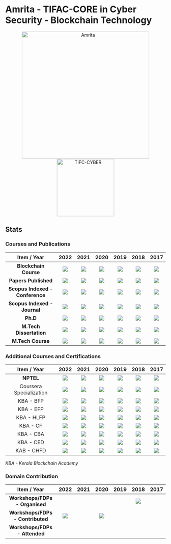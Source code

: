 # Amrita - TIFAC-CORE in Cyber Security - Blockchain Technology

<p align="center">
    <img src="https://amrita-tifac-cyber-blockchain.github.io/Amrita-TIFAC-Cyber-Blockchain/AVV_PNG.png" alt ="Amrita" width="400" />
    <img src="https://amrita-tifac-cyber-blockchain.github.io/Amrita-TIFAC-Cyber-Blockchain/TIFAC-CORE_in_Cyber_Security.png" alt ="TIFC-CYBER" width="180" />
</p>


## Stats

### Courses and Publications

| Item / Year        |  2022   |  2021   |  2020   |  2019   |  2018   |  2017   |
|:------------------:|:-------:|:-------:|:-------:|:-------:|:-------:|:-------:|
| **Blockchain Course**  | ![](https://img.shields.io/badge/-8-blue) | ![](https://img.shields.io/badge/-7-blue)  | ![](https://img.shields.io/badge/-3-blue)    |    ![](https://img.shields.io/badge/-9-blue)    |   ![](https://img.shields.io/badge/-NA-gray)    |   ![](https://img.shields.io/badge/-NA-gray)      | 
| **Papers Published**   |   ![](https://img.shields.io/badge/-4-voilet)       | ![](https://img.shields.io/badge/-3-voilet)  |   ![](https://img.shields.io/badge/-1-voilet)   |   ![](https://img.shields.io/badge/-10-voilet)  |   ![](https://img.shields.io/badge/-3-voilet)   |  ![](https://img.shields.io/badge/-2-voilet)         |
| **Scopus Indexed - Conference**  |   ![](https://img.shields.io/badge/-2-purple)      |  ![](https://img.shields.io/badge/-3-purple)        |   ![](https://img.shields.io/badge/-1-purple)       |  ![](https://img.shields.io/badge/-8-purple)        |  ![](https://img.shields.io/badge/-1-purple)        |  ![](https://img.shields.io/badge/-2-purple)  |
| **Scopus Indexed - Journal**     |   ![](https://img.shields.io/badge/-0-gray)      |   ![](https://img.shields.io/badge/-0-gray)      |     ![](https://img.shields.io/badge/-0-gray)     |  ![](https://img.shields.io/badge/-2-orange)        |   ![](https://img.shields.io/badge/-2-orange)       |  ![](https://img.shields.io/badge/-0-gray) |
| **Ph.D**  |   ![](https://img.shields.io/badge/-0-gray)      |   ![](https://img.shields.io/badge/-0-gray)      |     ![](https://img.shields.io/badge/-1-darkblue)     |  ![](https://img.shields.io/badge/-0-gray)        |   ![](https://img.shields.io/badge/-0-gray)       |  ![](https://img.shields.io/badge/-0-gray) |
| **M.Tech Dissertation**  |   ![](https://img.shields.io/badge/-0-gray)      |   ![](https://img.shields.io/badge/-2-darkblue)      |     ![](https://img.shields.io/badge/-0-gray)     |  ![](https://img.shields.io/badge/-10-darkblue)        |   ![](https://img.shields.io/badge/-3-darkblue)       |  ![](https://img.shields.io/badge/-2-darkblue) |
| **M.Tech Course** |   ![](https://img.shields.io/badge/-4-darkblue)      |   ![](https://img.shields.io/badge/-1-darkblue)      |     ![](https://img.shields.io/badge/-0-gray)     |  ![](https://img.shields.io/badge/-0-gray)        |   ![](https://img.shields.io/badge/-0-gray)       |  ![](https://img.shields.io/badge/-0-gray) |

### Additional Courses and Certifications

| Item / Year        |  2022   |  2021   |  2020   |  2019   |  2018   |  2017   |
|:------------------:|:-------:|:-------:|:-------:|:-------:|:-------:|:-------:|
|    **NPTEL**       |  ![](https://img.shields.io/badge/-0-gray) |  ![](https://img.shields.io/badge/-0-gray) |  ![](https://img.shields.io/badge/-0-gray) |  ![](https://img.shields.io/badge/-0-gray) |  ![](https://img.shields.io/badge/-2-blue) |  ![](https://img.shields.io/badge/-0-gray) |       
|  Coursera Specialization |  ![](https://img.shields.io/badge/-0-gray) |  ![](https://img.shields.io/badge/-0-gray) |  ![](https://img.shields.io/badge/-3-blue) |  ![](https://img.shields.io/badge/-1-blue) |  ![](https://img.shields.io/badge/-0-gray) |  ![](https://img.shields.io/badge/-0-gray) |
| KBA - BFP | ![](https://img.shields.io/badge/-4-blue) | ![](https://img.shields.io/badge/-10-blue) | ![](https://img.shields.io/badge/-0-gray) | ![](https://img.shields.io/badge/-0-gray) | ![](https://img.shields.io/badge/-0-gray) | ![](https://img.shields.io/badge/-0-gray) |
| KBA - EFP | ![](https://img.shields.io/badge/-1-blue) | ![](https://img.shields.io/badge/-4-blue) | ![](https://img.shields.io/badge/-0-gray) | ![](https://img.shields.io/badge/-0-gray) | ![](https://img.shields.io/badge/-0-gray) | ![](https://img.shields.io/badge/-0-gray) |
| KBA - HLFP | ![](https://img.shields.io/badge/-3-blue) |  ![](https://img.shields.io/badge/-0-gray) | ![](https://img.shields.io/badge/-0-gray) | ![](https://img.shields.io/badge/-0-gray) | ![](https://img.shields.io/badge/-0-gray) | ![](https://img.shields.io/badge/-0-gray) |
| KBA - CF   | ![](https://img.shields.io/badge/-1-blue) | ![](https://img.shields.io/badge/-0-gray) | ![](https://img.shields.io/badge/-0-gray) | ![](https://img.shields.io/badge/-0-gray) | ![](https://img.shields.io/badge/-0-gray) | ![](https://img.shields.io/badge/-0-gray) |
| KBA - CBA | ![](https://img.shields.io/badge/-27-blue) | ![](https://img.shields.io/badge/-1-blue) | ![](https://img.shields.io/badge/-0-gray) | ![](https://img.shields.io/badge/-0-gray) | ![](https://img.shields.io/badge/-0-gray) | ![](https://img.shields.io/badge/-0-gray) |
| KBA - CED | ![](https://img.shields.io/badge/-5-blue) | ![](https://img.shields.io/badge/-0-gray) | ![](https://img.shields.io/badge/-0-gray) | ![](https://img.shields.io/badge/-0-gray) | ![](https://img.shields.io/badge/-0-gray) | ![](https://img.shields.io/badge/-0-gray) |
| KAB - CHFD |  ![](https://img.shields.io/badge/-2-blue) | ![](https://img.shields.io/badge/-0-gray) | ![](https://img.shields.io/badge/-0-gray) | ![](https://img.shields.io/badge/-0-gray) | ![](https://img.shields.io/badge/-0-gray) | ![](https://img.shields.io/badge/-0-gray) |

*KBA - Kerala Blockchain Academy*

### Domain Contribution

| Item / Year        |  2022   |  2021   |  2020   |  2019   |  2018   |  2017   |
|:------------------:|:-------:|:-------:|:-------:|:-------:|:-------:|:-------:|
| **Workshops/FDPs - Organised**   |         |         |         |         |  ![](https://img.shields.io/badge/-1-darkgreen)  |         |
| **Workshops/FDPs - Contributed** |  ![](https://img.shields.io/badge/-5-darkgreen)        |         |  ![](https://img.shields.io/badge/-3-darkgreen)        |         |         |         |
| **Workshops/FDPs - Attended**    |         |         |         |         |         |         |

